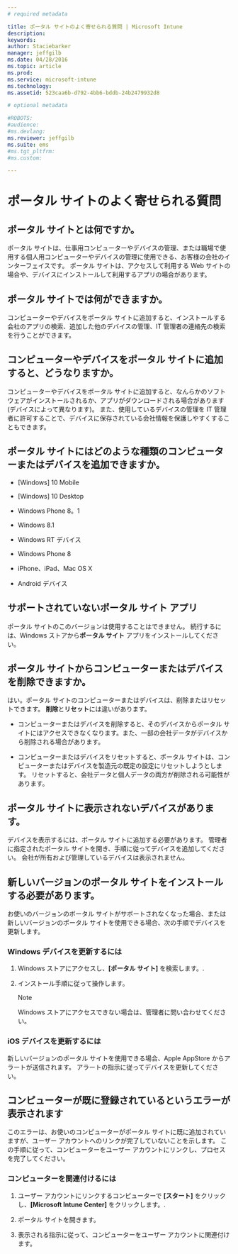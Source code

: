 ```yaml
---
# required metadata

title: ポータル サイトのよく寄せられる質問 | Microsoft Intune
description:
keywords:
author: Staciebarker
manager: jeffgilb
ms.date: 04/28/2016
ms.topic: article
ms.prod:
ms.service: microsoft-intune
ms.technology:
ms.assetid: 523caa6b-d792-4bb6-bddb-24b2479932d8

# optional metadata

#ROBOTS:
#audience:
#ms.devlang:
ms.reviewer: jeffgilb
ms.suite: ems
#ms.tgt_pltfrm:
#ms.custom:

---
```


# ポータル サイトのよく寄せられる質問



## ポータル サイトとは何ですか。
ポータル サイトは、仕事用コンピューターやデバイスの管理、または職場で使用する個人用コンピューターやデバイスの管理に使用できる、お客様の会社のインターフェイスです。  ポータル サイトは、アクセスして利用する Web サイトの場合や、デバイスにインストールして利用するアプリの場合があります。

## ポータル サイトでは何ができますか。
コンピューターやデバイスをポータル サイトに追加すると、インストールする会社のアプリの検索、追加した他のデバイスの管理、IT 管理者の連絡先の検索を行うことができます。

## コンピューターやデバイスをポータル サイトに追加すると、どうなりますか。
コンピューターやデバイスをポータル サイトに追加すると、なんらかのソフトウェアがインストールされるか、アプリがダウンロードされる場合があります (デバイスによって異なります)。  また、使用しているデバイスの管理を IT 管理者に許可することで、デバイスに保存されている会社情報を保護しやすくすることもできます。  

## ポータル サイトにはどのような種類のコンピューターまたはデバイスを追加できますか。

-   [Windows] 10 Mobile

-   [Windows] 10 Desktop

-   Windows Phone 8。1

-   Windows 8.1

-   Windows RT デバイス

-   Windows Phone 8

-   iPhone、iPad、Mac OS X

-   Android デバイス

## サポートされていないポータル サイト アプリ
ポータル サイトのこのバージョンは使用することはできません。 続行するには、Windows ストアから**ポータル サイト** アプリをインストールしてください。

## ポータル サイトからコンピューターまたはデバイスを削除できますか。
はい。ポータル サイトのコンピューターまたはデバイスは、削除またはリセットできます。  **削除**と**リセット**には違いがあります。

-   コンピューターまたはデバイスを削除すると、そのデバイスからポータル サイトにはアクセスできなくなります。また、一部の会社データがデバイスから削除される場合があります。

-   コンピューターまたはデバイスをリセットすると、ポータル サイトは、コンピューターまたはデバイスを製造元の既定の設定にリセットしようとします。  リセットすると、会社データと個人データの両方が削除される可能性があります。

## ポータル サイトに表示されないデバイスがあります。
デバイスを表示するには、ポータル サイトに追加する必要があります。 管理者に指定されたポータル サイトを開き、手順に従ってデバイスを追加してください。 会社が所有および管理しているデバイスは表示されません。

## 新しいバージョンのポータル サイトをインストールする必要があります。
お使いのバージョンのポータル サイトがサポートされなくなった場合、または新しいバージョンのポータル サイトを使用できる場合、次の手順でデバイスを更新します。

### Windows デバイスを更新するには

1.  Windows ストアにアクセスし、**[ポータル サイト]** を検索します。.

2.  インストール手順に従って操作します。

    > [!NOTE]
    > Windows ストアにアクセスできない場合は、管理者に問い合わせてください。

### iOS デバイスを更新するには

新しいバージョンのポータル サイトを使用できる場合、Apple AppStore からアラートが送信されます。 アラートの指示に従ってデバイスを更新してください。

## コンピューターが既に登録されているというエラーが表示されます
このエラーは、お使いのコンピューターがポータル サイトに既に追加されていますが、ユーザー アカウントへのリンクが完了していないことを示します。 この手順に従って、コンピューターをユーザー アカウントにリンクし、プロセスを完了してください。

### コンピューターを関連付けるには

1.  ユーザー アカウントにリンクするコンピューターで **[スタート]** をクリックし、**[Microsoft Intune Center]** をクリックします。.

2.  ポータル サイトを開きます。

3.  表示される指示に従って、コンピューターをユーザー アカウントに関連付けます。




<!--HONumber=May16_HO1-->


